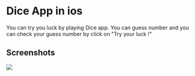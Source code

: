 #  Dice App in ios 

You can try you luck by playing Dice app. You can guess number and you can check your guess number by click on "Try your luck !"

## Screenshots

<img src="https://i.ibb.co/ZMPZYck/img1.png" aly="App Screenshot"/>

